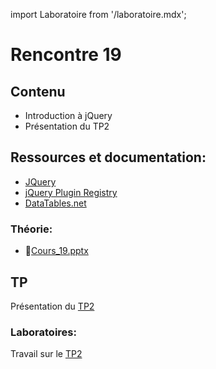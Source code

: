 import Laboratoire from '/laboratoire.mdx';

# Rencontre 19

## Contenu
- Introduction à jQuery
- Présentation du TP2

## Ressources et documentation: 
- [JQuery](https://api.jquery.com/)
- [jQuery Plugin Registry](https://plugins.jquery.com/)  
- [DataTables.net](https://datatables.net/)

### Théorie:  
- 🔗[Cours_19.pptx](https://cegepedouardmontpetit.sharepoint.com/:p:/s/CMT420InformatiqueComitesCours-3W6/EURuwKRC2glCg1R1VXX63lIBj0dIaYCGJ1eRSVwiDYoHgA?e=8rIKtv)

## TP
Présentation du [TP2](/tp/tp2)


### Laboratoires: 
<Laboratoire nom="10XX-S19_Lab1_jQuery"/>

Travail sur le [TP2](/tp/tp2)